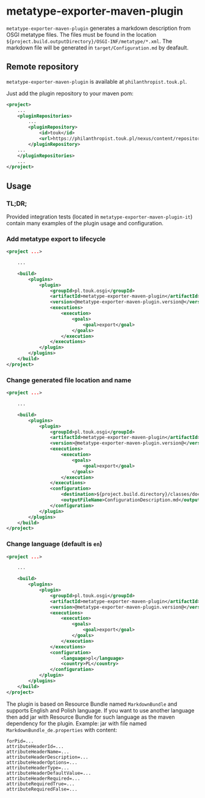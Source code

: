 # metatype-exporter-maven-plugin

`metatype-exporter-maven-plugin` generates a markdown description from OSGI metatype files. The files must be found in the location `${project.build.outputDirectory}/OSGI-INF/metatype/*.xml`. The markdown file will be generated in `target/Configuration.md` by deafault.

## Remote repository

`metatype-exporter-maven-plugin` is available at `philanthropist.touk.pl`.

Just add the plugin repository to your maven pom:

```xml
<project>
    ...
    <pluginRepositories>
        ...
        <pluginRepository>
            <id>touk</id>
            <url>https://philanthropist.touk.pl/nexus/content/repositories/releases</url>
        </pluginRepository>
    ...
    </pluginRepositories>
    ...
</project>
```

## Usage

### TL;DR;

Provided integration tests (located in `metatype-exporter-maven-plugin-it`) contain many examples of the plugin usage and configuration.

### Add metatype export to lifecycle

```xml
<project ...>

    ...

    <build>
        <plugins>
            <plugin>
                <groupId>pl.touk.osgi</groupId>
                <artifactId>metatype-exporter-maven-plugin</artifactId>
                <version>@metatype-exporter-maven-plugin.version@</version>
                <executions>
                    <execution>
                        <goals>
                            <goal>export</goal>
                        </goals>
                    </execution>
                </executions>
            </plugin>
        </plugins>
    </build>
</project>
```

### Change generated file location and name

```xml
<project ...>

    ...

    <build>
        <plugins>
            <plugin>
                <groupId>pl.touk.osgi</groupId>
                <artifactId>metatype-exporter-maven-plugin</artifactId>
                <version>@metatype-exporter-maven-plugin.version@</version>
                <executions>
                    <execution>
                        <goals>
                            <goal>export</goal>
                        </goals>
                    </execution>
                </executions>
                <configuration>
                    <destination>${project.build.directory}/classes/documentation</destination>
                    <outputFileName>ConfigurationDescription.md</outputFileName>
                </configuration>
            </plugin>
        </plugins>
    </build>
</project>
```

### Change language (default is `en`)

```xml
<project ...>

    ...

    <build>
        <plugins>
            <plugin>
                <groupId>pl.touk.osgi</groupId>
                <artifactId>metatype-exporter-maven-plugin</artifactId>
                <version>@metatype-exporter-maven-plugin.version@</version>
                <executions>
                    <execution>
                        <goals>
                            <goal>export</goal>
                        </goals>
                    </execution>
                </executions>
                <configuration>
                    <language>pl</language>
                    <country>PL</country>
                </configuration>
            </plugin>
        </plugins>
    </build>
</project>
```

The plugin is based on Resource Bundle named `MarkdownBundle` and supports English and Polish language. If you want to use another language then add jar with Resource Bundle for such language as the maven dependency for the plugin. Example: jar with file named `MarkdownBundle_de.properties` with content:

```
forPid=...
attributeHeaderId=...
attributeHeaderName=...
attributeHeaderDescription=...
attributeHeaderOptions=...
attributeHeaderType=...
attributeHeaderDefaultValue=...
attributeHeaderRequired=...
attributeRequiredTrue=...
attributeRequiredFalse=...
```
